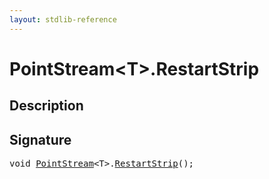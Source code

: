 ```yaml
---
layout: stdlib-reference
---
```


# PointStream\<T\>\.RestartStrip

## Description





## Signature 

<pre>
<span class="code_keyword">void</span> <a href="/stdlib-reference/types/PointStream/index" class="code_type">PointStream</a>&lt;<span class="code_type">T</span>&gt;.<a href="/stdlib-reference/types/PointStream/RestartStrip">RestartStrip</a>();

</pre>

